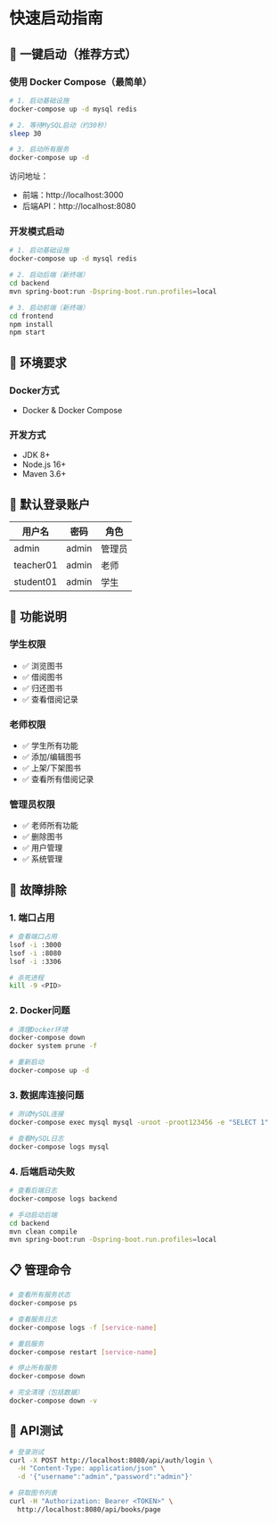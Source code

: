 # 快速启动指南

## 🚀 一键启动（推荐方式）

### 使用 Docker Compose（最简单）

```bash
# 1. 启动基础设施
docker-compose up -d mysql redis

# 2. 等待MySQL启动（约30秒）
sleep 30

# 3. 启动所有服务
docker-compose up -d
```

访问地址：
- 前端：http://localhost:3000
- 后端API：http://localhost:8080

### 开发模式启动

```bash
# 1. 启动基础设施
docker-compose up -d mysql redis

# 2. 启动后端（新终端）
cd backend
mvn spring-boot:run -Dspring-boot.run.profiles=local

# 3. 启动前端（新终端）
cd frontend
npm install
npm start
```

## 🔧 环境要求

### Docker方式
- Docker & Docker Compose

### 开发方式
- JDK 8+ 
- Node.js 16+
- Maven 3.6+

## 🔑 默认登录账户

| 用户名 | 密码 | 角色 |
|--------|------|------|
| admin | admin | 管理员 |
| teacher01 | admin | 老师 |
| student01 | admin | 学生 |

## 📱 功能说明

### 学生权限
- ✅ 浏览图书
- ✅ 借阅图书
- ✅ 归还图书
- ✅ 查看借阅记录

### 老师权限
- ✅ 学生所有功能
- ✅ 添加/编辑图书
- ✅ 上架/下架图书
- ✅ 查看所有借阅记录

### 管理员权限
- ✅ 老师所有功能
- ✅ 删除图书
- ✅ 用户管理
- ✅ 系统管理

## 🐛 故障排除

### 1. 端口占用
```bash
# 查看端口占用
lsof -i :3000
lsof -i :8080
lsof -i :3306

# 杀死进程
kill -9 <PID>
```

### 2. Docker问题
```bash
# 清理Docker环境
docker-compose down
docker system prune -f

# 重新启动
docker-compose up -d
```

### 3. 数据库连接问题
```bash
# 测试MySQL连接
docker-compose exec mysql mysql -uroot -proot123456 -e "SELECT 1"

# 查看MySQL日志
docker-compose logs mysql
```

### 4. 后端启动失败
```bash
# 查看后端日志
docker-compose logs backend

# 手动启动后端
cd backend
mvn clean compile
mvn spring-boot:run -Dspring-boot.run.profiles=local
```

## 📋 管理命令

```bash
# 查看所有服务状态
docker-compose ps

# 查看服务日志
docker-compose logs -f [service-name]

# 重启服务
docker-compose restart [service-name]

# 停止所有服务
docker-compose down

# 完全清理（包括数据）
docker-compose down -v
```

## 🎯 API测试

```bash
# 登录测试
curl -X POST http://localhost:8080/api/auth/login \
  -H "Content-Type: application/json" \
  -d '{"username":"admin","password":"admin"}'

# 获取图书列表
curl -H "Authorization: Bearer <TOKEN>" \
  http://localhost:8080/api/books/page
```